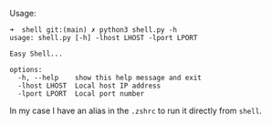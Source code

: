 Usage:

``` shell
➜  shell git:(main) ✗ python3 shell.py -h
usage: shell.py [-h] -lhost LHOST -lport LPORT

Easy Shell...

options:
  -h, --help    show this help message and exit
  -lhost LHOST  Local host IP address
  -lport LPORT  Local port number
```

In my case I have an alias in the `.zshrc` to run it directly from `shell`.
